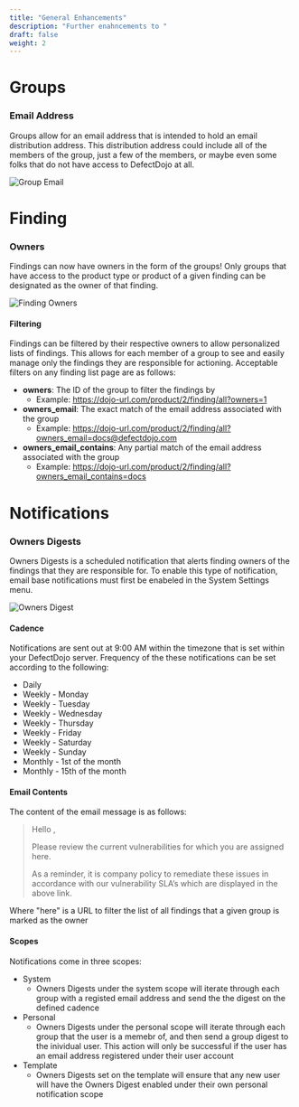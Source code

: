 ```yaml
---
title: "General Enhancements"
description: "Further enahncements to "
draft: false
weight: 2
---
```


# Groups

### Email Address

Groups allow for an email address that is intended to hold an email distribution address. This distribution address
could include all of the members of the group, just a few of the members, or maybe even some folks that do not have
access to DefectDojo at all.

![Group Email](../../../images/general_enhancements/group_email.png)

# Finding

### Owners

Findings can now have owners in the form of the groups! Only groups that have access to the product type or product
of a given finding can be designated as the owner of that finding. 

![Finding Owners](../../../images/general_enhancements/finding_owners.png)

#### Filtering

Findings can be filtered by their respective owners to allow personalized lists of findings. This allows for each
member of a group to see and easily manage only the findings they are responsible for actioning. Acceptable filters
on any finding list page are as follows:

- **owners**: The ID of the group to filter the findings by
  - Example: https://dojo-url.com/product/2/finding/all?owners=1
- **owners_email**: The exact match of the email address associated with the group
  - Example: https://dojo-url.com/product/2/finding/all?owners_email=docs@defectdojo.com
- **owners_email_contains**: Any partial match of the email address associated with the group
  - Example: https://dojo-url.com/product/2/finding/all?owners_email_contains=docs

# Notifications

### Owners Digests

Owners Digests is a scheduled notification that alerts finding owners of the findings that they are responsible for. 
To enable this type of notification, email base notifications must first be enabeled in the System Settings menu.

![Owners Digest](../../../images/general_enhancements/notifications_owners_digest.png)

#### Cadence

Notifications are sent out at 9:00 AM within the timezone that is set within your DefectDojo server. Frequency
of the these notifications can be set according to the following:
- Daily
- Weekly - Monday
- Weekly - Tuesday
- Weekly - Wednesday
- Weekly - Thursday
- Weekly - Friday
- Weekly - Saturday
- Weekly - Sunday
- Monthly - 1st of the month
- Monthly - 15th of the month

#### Email Contents

The content of the email message is as follows:

> Hello <User Group Name>,
> 
> Please review the current vulnerabilities for which you are assigned here.
> 
> As a reminder, it is company policy to remediate these issues in accordance with our vulnerability SLA’s which are displayed in the above link.

Where "here" is a URL to filter the list of all findings that a given group is marked as the owner

#### Scopes

Notifications come in three scopes:

- System
  - Owners Digests under the system scope will iterate through each group with a registed email address and send the
    the digest on the defined cadence
- Personal
  - Owners Digests under the personal scope will iterate through each group that the user is a memebr of, and then
    send a group digest to the inividual user. This action will only be successful if the user has an email address
    registered under their user account
- Template
  - Owners Digests set on the template will ensure that any new user will have the Owners Digest enabled under their
    own personal notification scope
